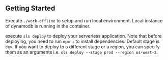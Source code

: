 ## Getting Started

Execute  `./work-offline` to setup and run local environment. Local instance of dynamodb is running in the container. 

execute `sls deploy` to deploy your serverless application. Note that before deploying, you need to run `npm i` to install dependencies. Default stage is `dev`. If you want to deploy to a different stage or a region, you can specify them as an arguments i.e. `sls deploy --stage prod --region us-west-2`.
